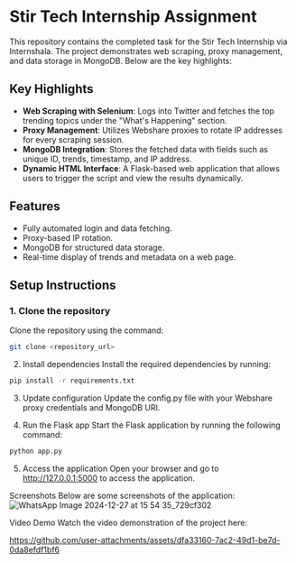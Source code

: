 # Stir Tech Internship Assignment

This repository contains the completed task for the Stir Tech Internship via Internshala. The project demonstrates web scraping, proxy management, and data storage in MongoDB. Below are the key highlights:

## Key Highlights

- **Web Scraping with Selenium**: Logs into Twitter and fetches the top trending topics under the "What's Happening" section.
- **Proxy Management**: Utilizes Webshare proxies to rotate IP addresses for every scraping session.
- **MongoDB Integration**: Stores the fetched data with fields such as unique ID, trends, timestamp, and IP address.
- **Dynamic HTML Interface**: A Flask-based web application that allows users to trigger the script and view the results dynamically.

## Features

- Fully automated login and data fetching.
- Proxy-based IP rotation.
- MongoDB for structured data storage.
- Real-time display of trends and metadata on a web page.

## Setup Instructions

### 1. Clone the repository
Clone the repository using the command:

```bash
git clone <repository_url>
```
2. Install dependencies
Install the required dependencies by running:
```bash
pip install -r requirements.txt
```
3. Update configuration
Update the config.py file with your Webshare proxy credentials and MongoDB URI.

4. Run the Flask app
Start the Flask application by running the following command:

```bash
python app.py
```
5. Access the application
Open your browser and go to http://127.0.0.1:5000 to access the application.

Screenshots
Below are some screenshots of the application:
![WhatsApp Image 2024-12-27 at 15 54 35_729cf302](https://github.com/user-attachments/assets/948ae1db-aab9-412e-aa47-f1a9299e9ff9)



Video Demo
Watch the video demonstration of the project here:

https://github.com/user-attachments/assets/dfa33160-7ac2-49d1-be7d-0da8efdf1bf6



